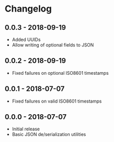 # Changelog

## 0.0.3 - 2018-09-19
- Added UUIDs
- Allow writing of optional fields to JSON

## 0.0.2 - 2018-09-19
- Fixed failures on optional ISO8601 timestamps

## 0.0.1 - 2018-07-07
- Fixed failures on valid ISO8601 timestamps

## 0.0.0 - 2018-07-07
- Initial release
- Basic JSON de/serialization utilities

